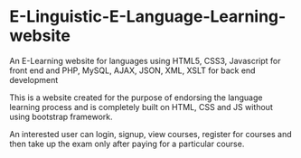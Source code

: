 # E-Linguistic-E-Language-Learning-website
An E-Learning website for languages using HTML5, CSS3, Javascript for front end and PHP, MySQL, AJAX, JSON, XML, XSLT for back end development

This is a website created for the purpose of endorsing the language learning process and is completely built on HTML, CSS and JS without using bootstrap framework.

An interested user can login, signup, view courses, register for courses and then take up the exam only after paying for a particular course.
